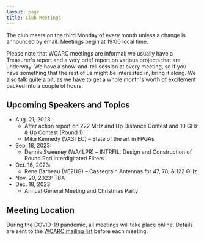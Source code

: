 ```yaml
---
layout: page
title: Club Meetings
---
```


The club meets on the third Monday of every month unless a change is
announced by email. Meetings begin at 19:00 local time.

Please note that WCARC meetings are informal: we usually have a
Treasurer's report and a very brief report on various projects that are
underway. We have a show-and-tell session at every meeting, so if you have
something that the rest of us might be interested in, bring it along. We also
talk quite a bit, as we have to get a whole month's worth of excitement packed
into a couple of hours.

## Upcoming Speakers and Topics

* Aug. 21, 2023:
  * After action report on 222 MHz and Up Distance Contest and 10 GHz & Up Contest (Round 1)
  * Mike Kennedy (VA3TEC) – State of the art in FPGAs
* Sep. 18, 2023:
  * Dennis Sweeney (WA4LPR) – INTRFIL: Design and Construction of Round Rod Interdigitated Filters
* Oct. 16, 2023:
  * Rene Barbeau (VE2UG) – Cassegrain Antennas for 47, 78, & 122 GHz
* Nov. 20, 2023: TBA
* Dec. 18, 2023:
  * Annual General Meeting and Christmas Party

## Meeting Location

During the COVID-19 pandemic, all meetings will take place online. Details are
sent to the [WCARC mailing list](https://groups.io/g/wcclist/topics) before each
meeting.
